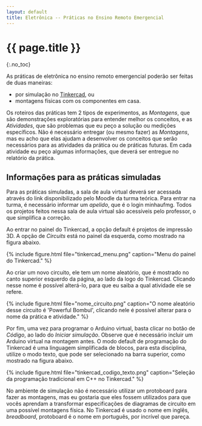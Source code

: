 ```yaml
---
layout: default
title: Eletrônica -- Práticas no Ensino Remoto Emergencial
---
```


{{ page.title }}
================
{:.no_toc}

As práticas de eletrônica no ensino remoto emergencial poderão ser feitas de 
duas maneiras: 

- por simulação no [Tinkercad], ou
- montagens físicas com os componentes em casa.

Os roteiros das práticas tem 2 tipos de experimentos, as _Montagens_, que são
demonstrações exploratórias para entender melhor os conceitos, e as 
_Atividades_, que são problemas que eu peço a solução ou medições específicos.
Não é necessário entregar (ou mesmo fazer) as _Montagens_, mas eu acho que
elas ajudam a desenvolver os conceitos que serão necessários para as atividades
da prática ou de práticas futuras. Em cada atividade eu peço algumas 
informações, que deverá ser entregue no relatório da prática.

Informações para as práticas simuladas
--------------------------------------

Para as práticas simuladas, a sala de aula virtual deverá ser acessada através
do link disponibilizado pelo Moodle da turma teórica. Para entrar na turma,
é necessário informar um _apelido_, que é o login minhaufmg. Todos os projetos
feitos nessa sala de aula virtual são acessíveis pelo professor, o que 
simplifica a correção.

Ao entrar no painel do Tinkercad, a opção default é projetos de impressão 3D.
A opção de _Circuits_ está no painel da esquerda, como mostrado na figura 
abaixo.

{%
   include figure.html
   file="tinkercad_menu.png"
   caption="Menu do painel do Tinkercad."
%}

Ao criar um novo circuito, ele tem um nome aleatório, que é mostrado no canto
superior esquerdo da página, ao lado da logo do Tinkercad. Clicando nesse
nome é possível alterá-lo, para que eu saiba a qual atividade ele se refere.

{%
   include figure.html
   file="nome_circuito.png"
   caption="O nome aleatório desse circuito é 'Powerful Bombul', clicando nele é
            possível alterar para o nome da prática e atividade."
%}

Por fim, uma vez para programar o Arduino virtual, basta clicar no botão de
_Código_, ao lado do _Iniciar simulação_. Observe que é necessário incluir
um Arduino virtual na montagem antes. O modo default de programação do
Tinkercad é uma linguagem simplificada de blocos, para esta disciplina,
utilize o modo texto, que pode ser selecionado na barra superior, como
mostrado na figura abaixo.

{%
   include figure.html
   file="tinkercad_codigo_texto.png"
   caption="Seleção da programação tradicional em C++ no Tinkercad."
%}

No ambiente de simulação não é necessário utilizar um protoboard para fazer as
montagens, mas eu gostaria que eles fossem utilizados para que vocês aprendam a
transformar especificações de diagramas de circuito em uma possível montagens
física. No Tinkercad é usado o nome em inglês, _breadboard_, protoboard é 
o nome em português, por incrível que pareça.

[Tinkercad]: https://www.tinkercad.com/
